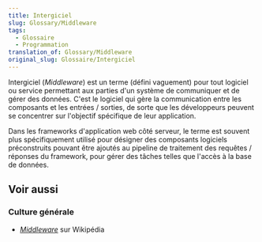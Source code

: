 ```yaml
---
title: Intergiciel
slug: Glossary/Middleware
tags:
  - Glossaire
  - Programmation
translation_of: Glossary/Middleware
original_slug: Glossaire/Intergiciel
---
```

Intergiciel (_Middleware_) est un terme (défini vaguement) pour tout logiciel ou service permettant aux parties d'un système de communiquer et de gérer des données. C'est le logiciel qui gère la communication entre les composants et les entrées / sorties, de sorte que les développeurs peuvent se concentrer sur l'objectif spécifique de leur application.

Dans les frameworks d'application web côté serveur, le terme est souvent plus spécifiquement utilisé pour désigner des composants logiciels préconstruits pouvant être ajoutés au pipeline de traitement des requêtes / réponses du framework, pour gérer des tâches telles que l'accès à la base de données.

## Voir aussi

### Culture générale

- [<i lang="en">Middleware</i>](https://fr.wikipedia.org/wiki/Middleware) sur Wikipédia
